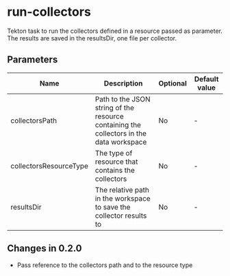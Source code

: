 # run-collectors

Tekton task to run the collectors defined in a resource passed as parameter. The results are saved in the resultsDir,
one file per collector.

## Parameters

| Name                   | Description                                                                             | Optional | Default value |
|------------------------|-----------------------------------------------------------------------------------------|----------|---------------|
| collectorsPath         | Path to the JSON string of the resource containing the collectors in the data workspace | No       | -             |
| collectorsResourceType | The type of resource that contains the collectors                                       | No       | -             |
| resultsDir             | The relative path in the workspace to save the collector results to                     | No       | -             |

## Changes in 0.2.0
* Pass reference to the collectors path and to the resource type

